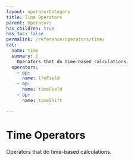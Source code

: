 ```yaml
---
layout: operatorCategory
title: Time Operators
parent: Operators
has_children: true
has_toc: false
permalink: /reference/operators/time/
cat:
  name: time
  summary: |
    Operators that do time-based calculations.
  operators:
    - op:
      name: lfoField
    - op:
      name: timeField
    - op:
      name: timeShift

---
```


# Time Operators

Operators that do time-based calculations.
